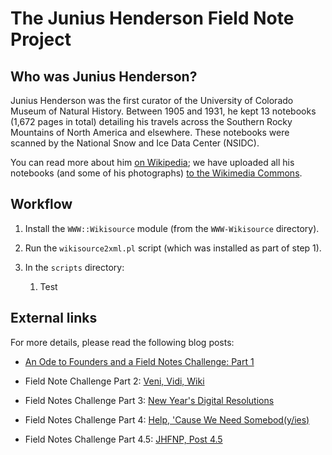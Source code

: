 The Junius Henderson Field Note Project
=======================================

Who was Junius Henderson?
-------------------------

Junius Henderson was the first curator of the University of Colorado
Museum of Natural History. Between 1905 and 1931, he kept 13 notebooks
(1,672 pages in total) detailing his travels across the Southern Rocky 
Mountains of North America and elsewhere. These notebooks were scanned
by the National Snow and Ice Data Center (NSIDC).

You can read more about him [on Wikipedia](http://en.wikipedia.org/wiki/Junius_Henderson);
we have uploaded all his notebooks (and some of his photographs)
[to the Wikimedia Commons](http://commons.wikimedia.org/wiki/Category:Junius_Henderson).

Workflow
--------

1. Install the `WWW::Wikisource` module (from the `WWW-Wikisource` directory).

2. Run the `wikisource2xml.pl` script (which was installed as part of step 1).

3. In the `scripts` directory:

    1. Test

External links
--------------

For more details, please read the following blog posts:

* [An Ode to Founders and a Field Notes Challenge: Part 1](http://soyouthinkyoucandigitize.wordpress.com/2011/11/28/an-ode-to-founders-and-a-field-notes-challenge-part-1/)

* Field Note Challenge Part 2: [Veni, Vidi, Wiki](http://soyouthinkyoucandigitize.wordpress.com/2011/12/05/field-note-challenge-part-2-veni-vidi-wiki/)

* Field Notes Challenge Part 3: [New Year's Digital Resolutions](http://soyouthinkyoucandigitize.wordpress.com/2012/01/06/field-notes-challenge-part-3-new-years-digital-resolutions/)

* Field Notes Challenge Part 4: [Help, 'Cause We Need Somebod(y/ies)](http://soyouthinkyoucandigitize.wordpress.com/2012/01/12/field-notes-challenge-part-4-help-cause-we-need-somebodies/)

* Field Notes Challenge Part 4.5: [JHFNP, Post 4.5](http://soyouthinkyoucandigitize.wordpress.com/2012/01/23/jhfnp-post-4-5/)
